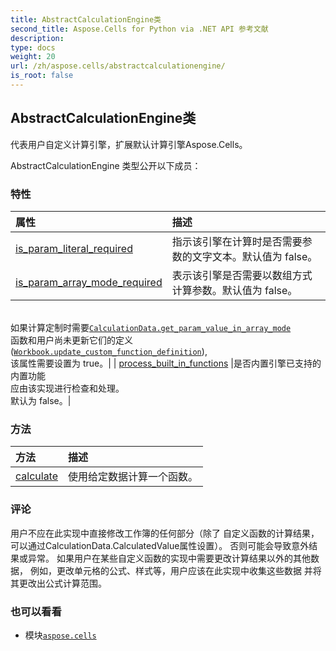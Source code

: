 ```yaml
---
title: AbstractCalculationEngine类
second_title: Aspose.Cells for Python via .NET API 参考文献
description:
type: docs
weight: 20
url: /zh/aspose.cells/abstractcalculationengine/
is_root: false
---
```

## AbstractCalculationEngine类
代表用户自定义计算引擎，扩展默认计算引擎Aspose.Cells。



AbstractCalculationEngine 类型公开以下成员：

### 特性
|属性|描述|
| :- | :- |
| [is_param_literal_required](/cells/python-net/zh/aspose.cells/abstractcalculationengine/is_param_literal_required) |指示该引擎在计算时是否需要参数的文字文本。默认值为 false。|
| [is_param_array_mode_required](/cells/python-net/zh/aspose.cells/abstractcalculationengine/is_param_array_mode_required) |表示该引擎是否需要以数组方式计算参数。默认值为 false。<br/>如果计算定制时需要[`CalculationData.get_param_value_in_array_mode`](/cells/python-net/zh/aspose.cells/calculationdata/get_param_value_in_array_mode)<br/>函数和用户尚未更新它们的定义<br/>([`Workbook.update_custom_function_definition`](/cells/python-net/zh/aspose.cells/workbook/update_custom_function_definition)),<br/>该属性需要设置为 true。|
| [process_built_in_functions](/cells/python-net/zh/aspose.cells/abstractcalculationengine/process_built_in_functions) |是否内置引擎已支持的内置功能<br/>应由该实现进行检查和处理。<br/>默认为 false。|


### 方法
|方法|描述|
| :- | :- |
| [calculate](/cells/python-net/zh/aspose.cells/abstractcalculationengine/calculate/#aspose.cells.CalculationData) |使用给定数据计算一个函数。|



### 评论

用户不应在此实现中直接修改工作簿的任何部分（除了
自定义函数的计算结果，可以通过CalculationData.CalculatedValue属性设置）。
否则可能会导致意外结果或异常。
如果用户在某些自定义函数的实现中需要更改计算结果以外的其他数据，
例如，更改单元格的公式、样式等，用户应该在此实现中收集这些数据
并将其更改出公式计算范围。

### 也可以看看
* 模块[`aspose.cells`](..)
